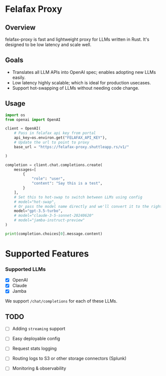 # Felafax Proxy

## Overview
felafax-proxy is fast and lightweight proxy for LLMs written in Rust. It's designed to be low latency and scale well.

## Goals
* Translates all LLM APIs into OpenAI spec; enables adopting new LLMs easily.
* Low latency highly scalable; which is ideal for production usecases.
* Support hot-swapping of LLMs without needing code change.

## Usage
```py
import os
from openai import OpenAI

client = OpenAI(
    # Pass in felafax api key from portal
    api_key=os.environ.get("FELAFAX_API_KEY"),
    # Update the url to point to proxy
    base_url = "https://felafax-proxy.shuttleapp.rs/v1/"

)

completion = client.chat.completions.create(
    messages=[
        {
            "role": "user",
            "content": "Say this is a test",
        }
    ],
    # Set this to hot-swap to switch between LLMs using config
    # model="hot-swap",
    # Or pass the model name directly and we'll convert it to the right LLM
    model="gpt-3.5-turbo",
    # model="claude-3-5-sonnet-20240620"
    # model="jamba-instruct-preview"
)

print(completion.choices[0].message.content)
```

# Supported Features

### Supported LLMs
- [x] OpenAI
- [x] Claude
- [x] Jamba

We support `/chat/completions` for each of these LLMs.

## TODO
- [ ] Adding `streaming` support
- [ ] Easy deployable config
- [ ] Request stats logging
- [ ] Routing logs to S3 or other storage connectors (Splunk)
- [ ] Monitoring & observability

